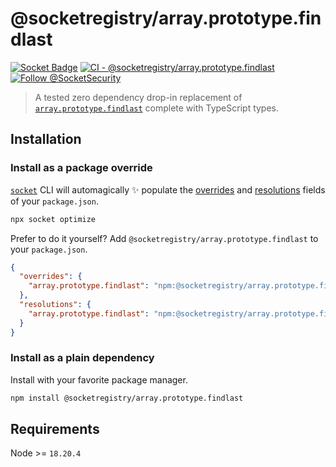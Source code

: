 # @socketregistry/array.prototype.findlast

[![Socket Badge](https://socket.dev/api/badge/npm/package/@socketregistry/array.prototype.findlast)](https://socket.dev/npm/package/@socketregistry/array.prototype.findlast)
[![CI - @socketregistry/array.prototype.findlast](https://github.com/SocketDev/socket-registry-js/actions/workflows/test.yml/badge.svg)](https://github.com/SocketDev/socket-registry-js/actions/workflows/test.yml)
[![Follow @SocketSecurity](https://img.shields.io/twitter/follow/SocketSecurity?style=social)](https://twitter.com/SocketSecurity)

> A tested zero dependency drop-in replacement of
> [`array.prototype.findlast`](https://socket.dev/npm/package/array.prototype.findlast)
> complete with TypeScript types.

## Installation

### Install as a package override

[`socket`](https://socket.dev/npm/package/socket) CLI will automagically
:sparkles: populate the
[overrides](https://docs.npmjs.com/cli/v9/configuring-npm/package-json#overrides)
and [resolutions](https://yarnpkg.com/configuration/manifest#resolutions) fields
of your `package.json`.

```sh
npx socket optimize
```

Prefer to do it yourself? Add `@socketregistry/array.prototype.findlast` to your
`package.json`.

```json
{
  "overrides": {
    "array.prototype.findlast": "npm:@socketregistry/array.prototype.findlast@^1"
  },
  "resolutions": {
    "array.prototype.findlast": "npm:@socketregistry/array.prototype.findlast@^1"
  }
}
```

### Install as a plain dependency

Install with your favorite package manager.

```sh
npm install @socketregistry/array.prototype.findlast
```

## Requirements

Node >= `18.20.4`
